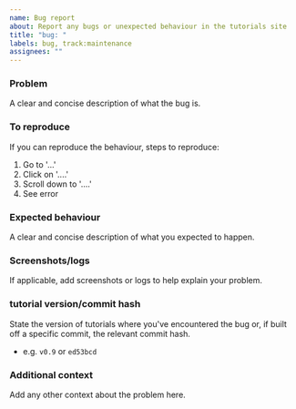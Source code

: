 ```yaml
---
name: Bug report
about: Report any bugs or unexpected behaviour in the tutorials site
title: "bug: "
labels: bug, track:maintenance
assignees: ""
---
```


### Problem

A clear and concise description of what the bug is.

### To reproduce

If you can reproduce the behaviour, steps to reproduce:

1. Go to '...'
2. Click on '....'
3. Scroll down to '....'
4. See error

### Expected behaviour

A clear and concise description of what you expected to happen.

### Screenshots/logs

If applicable, add screenshots or logs to help explain your problem.

### tutorial version/commit hash

State the version of tutorials where you've encountered the bug or, if built off a specific commit, the relevant commit hash.

- e.g. `v0.9` or `ed53bcd`

### Additional context

Add any other context about the problem here.
